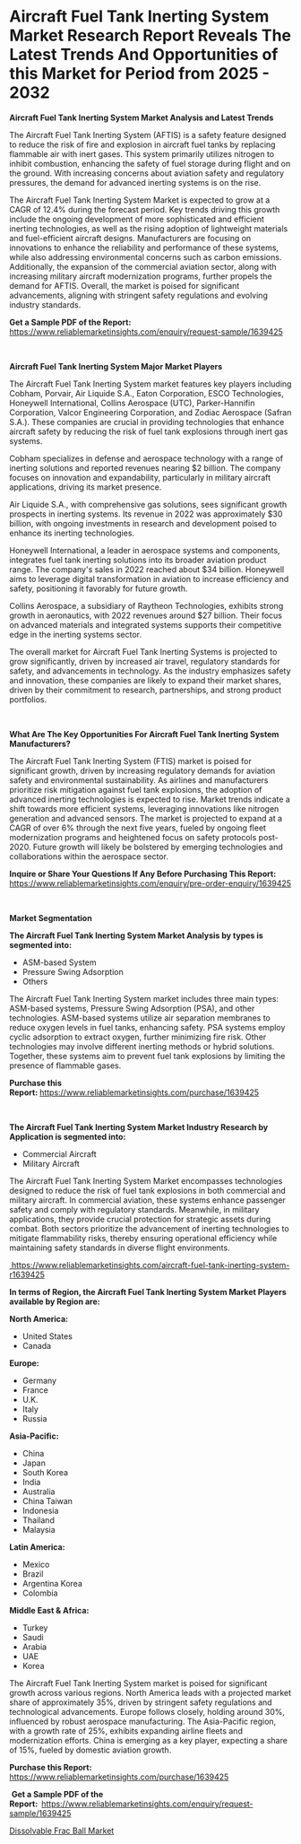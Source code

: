 <p><h1>Aircraft Fuel Tank Inerting System Market Research Report Reveals The Latest Trends And Opportunities of this Market for Period from 2025 - 2032</h1></p><p><strong>Aircraft Fuel Tank Inerting System Market Analysis and Latest Trends</strong></p>
<p><p>The Aircraft Fuel Tank Inerting System (AFTIS) is a safety feature designed to reduce the risk of fire and explosion in aircraft fuel tanks by replacing flammable air with inert gases. This system primarily utilizes nitrogen to inhibit combustion, enhancing the safety of fuel storage during flight and on the ground. With increasing concerns about aviation safety and regulatory pressures, the demand for advanced inerting systems is on the rise.</p><p>The Aircraft Fuel Tank Inerting System Market is expected to grow at a CAGR of 12.4% during the forecast period. Key trends driving this growth include the ongoing development of more sophisticated and efficient inerting technologies, as well as the rising adoption of lightweight materials and fuel-efficient aircraft designs. Manufacturers are focusing on innovations to enhance the reliability and performance of these systems, while also addressing environmental concerns such as carbon emissions. Additionally, the expansion of the commercial aviation sector, along with increasing military aircraft modernization programs, further propels the demand for AFTIS. Overall, the market is poised for significant advancements, aligning with stringent safety regulations and evolving industry standards.</p></p>
<p><strong>Get a Sample PDF of the Report:&nbsp;</strong> <a href="https://www.reliablemarketinsights.com/enquiry/request-sample/1639425?utm_campaign=3031&utm_medium=2&utm_source=Github&utm_content=ia&utm_term=11042025&utm_id=aircraft-fuel-tank-inerting-system">https://www.reliablemarketinsights.com/enquiry/request-sample/1639425</a></p>
<p>&nbsp;</p>
<p><strong>Aircraft Fuel Tank Inerting System Major Market Players</strong></p>
<p><p>The Aircraft Fuel Tank Inerting System market features key players including Cobham, Porvair, Air Liquide S.A., Eaton Corporation, ESCO Technologies, Honeywell International, Collins Aerospace (UTC), Parker-Hannifin Corporation, Valcor Engineering Corporation, and Zodiac Aerospace (Safran S.A.). These companies are crucial in providing technologies that enhance aircraft safety by reducing the risk of fuel tank explosions through inert gas systems.</p><p>Cobham specializes in defense and aerospace technology with a range of inerting solutions and reported revenues nearing $2 billion. The company focuses on innovation and expandability, particularly in military aircraft applications, driving its market presence.</p><p>Air Liquide S.A., with comprehensive gas solutions, sees significant growth prospects in inerting systems. Its revenue in 2022 was approximately $30 billion, with ongoing investments in research and development poised to enhance its inerting technologies.</p><p>Honeywell International, a leader in aerospace systems and components, integrates fuel tank inerting solutions into its broader aviation product range. The company's sales in 2022 reached about $34 billion. Honeywell aims to leverage digital transformation in aviation to increase efficiency and safety, positioning it favorably for future growth.</p><p>Collins Aerospace, a subsidiary of Raytheon Technologies, exhibits strong growth in aeronautics, with 2022 revenues around $27 billion. Their focus on advanced materials and integrated systems supports their competitive edge in the inerting systems sector.</p><p>The overall market for Aircraft Fuel Tank Inerting Systems is projected to grow significantly, driven by increased air travel, regulatory standards for safety, and advancements in technology. As the industry emphasizes safety and innovation, these companies are likely to expand their market shares, driven by their commitment to research, partnerships, and strong product portfolios.</p></p>
<p>&nbsp;</p>
<p><strong>What Are The Key Opportunities For Aircraft Fuel Tank Inerting System Manufacturers?</strong></p>
<p><p>The Aircraft Fuel Tank Inerting System (FTIS) market is poised for significant growth, driven by increasing regulatory demands for aviation safety and environmental sustainability. As airlines and manufacturers prioritize risk mitigation against fuel tank explosions, the adoption of advanced inerting technologies is expected to rise. Market trends indicate a shift towards more efficient systems, leveraging innovations like nitrogen generation and advanced sensors. The market is projected to expand at a CAGR of over 6% through the next five years, fueled by ongoing fleet modernization programs and heightened focus on safety protocols post-2020. Future growth will likely be bolstered by emerging technologies and collaborations within the aerospace sector.</p></p>
<p><strong>Inquire or Share Your Questions If Any Before Purchasing This Report:</strong> <a href="https://www.reliablemarketinsights.com/enquiry/pre-order-enquiry/1639425?utm_campaign=3031&utm_medium=2&utm_source=Github&utm_content=ia&utm_term=11042025&utm_id=aircraft-fuel-tank-inerting-system">https://www.reliablemarketinsights.com/enquiry/pre-order-enquiry/1639425</a></p>
<p>&nbsp;</p>
<p><strong>Market Segmentation</strong></p>
<p><strong>The Aircraft Fuel Tank Inerting System Market Analysis by types is segmented into:</strong></p>
<p><ul><li>ASM-based System</li><li>Pressure Swing Adsorption</li><li>Others</li></ul></p>
<p><p>The Aircraft Fuel Tank Inerting System market includes three main types: ASM-based systems, Pressure Swing Adsorption (PSA), and other technologies. ASM-based systems utilize air separation membranes to reduce oxygen levels in fuel tanks, enhancing safety. PSA systems employ cyclic adsorption to extract oxygen, further minimizing fire risk. Other technologies may involve different inerting methods or hybrid solutions. Together, these systems aim to prevent fuel tank explosions by limiting the presence of flammable gases.</p></p>
<p><strong>Purchase this Report:&nbsp;</strong><a href="https://www.reliablemarketinsights.com/purchase/1639425?utm_campaign=3031&utm_medium=2&utm_source=Github&utm_content=ia&utm_term=11042025&utm_id=aircraft-fuel-tank-inerting-system">https://www.reliablemarketinsights.com/purchase/1639425</a></p>
<p>&nbsp;</p>
<p><strong>The Aircraft Fuel Tank Inerting System Market Industry Research by Application is segmented into:</strong></p>
<p><ul><li>Commercial Aircraft</li><li>Military Aircraft</li></ul></p>
<p><p>The Aircraft Fuel Tank Inerting System Market encompasses technologies designed to reduce the risk of fuel tank explosions in both commercial and military aircraft. In commercial aviation, these systems enhance passenger safety and comply with regulatory standards. Meanwhile, in military applications, they provide crucial protection for strategic assets during combat. Both sectors prioritize the advancement of inerting technologies to mitigate flammability risks, thereby ensuring operational efficiency while maintaining safety standards in diverse flight environments.</p></p>
<p><a href="https://www.reliablemarketinsights.com/aircraft-fuel-tank-inerting-system-r1639425?utm_campaign=3031&utm_medium=2&utm_source=Github&utm_content=ia&utm_term=11042025&utm_id=aircraft-fuel-tank-inerting-system">&nbsp;https://www.reliablemarketinsights.com/aircraft-fuel-tank-inerting-system-r1639425</a></p>
<p><strong>In terms of Region, the Aircraft Fuel Tank Inerting System Market Players available by Region are:</strong></p>
<p>
    <p> <strong> North America: </strong>
        <ul>
            <li>United States</li>
            <li>Canada</li>
        </ul>
        </p> 
    <p> <strong> Europe: </strong>
        <ul>
            <li>Germany</li>
            <li>France</li>
            <li>U.K.</li>
            <li>Italy</li>
            <li>Russia</li>
        </ul>
        </p> 
    <p> <strong> Asia-Pacific: </strong>
        <ul>
            <li>China</li>
            <li>Japan</li>
            <li>South Korea</li>
            <li>India</li>
            <li>Australia</li>
            <li>China Taiwan</li>
            <li>Indonesia</li>
            <li>Thailand</li>
            <li>Malaysia</li>
        </ul>
        </p> 
    <p> <strong> Latin America: </strong>
        <ul>
            <li>Mexico</li>
            <li>Brazil</li>
            <li>Argentina Korea</li>
            <li>Colombia</li>
        </ul>
        </p> 
    <p> <strong> Middle East & Africa: </strong>
        <ul>
            <li>Turkey</li>
            <li>Saudi</li>
            <li>Arabia</li>
            <li>UAE</li>
            <li>Korea</li>
        </ul>
    </p>
    </p>
<p><p>The Aircraft Fuel Tank Inerting System market is poised for significant growth across various regions. North America leads with a projected market share of approximately 35%, driven by stringent safety regulations and technological advancements. Europe follows closely, holding around 30%, influenced by robust aerospace manufacturing. The Asia-Pacific region, with a growth rate of 25%, exhibits expanding airline fleets and modernization efforts. China is emerging as a key player, expecting a share of 15%, fueled by domestic aviation growth.</p></p>
<p><strong>Purchase this Report: </strong><a href="https://www.reliablemarketinsights.com/purchase/1639425?utm_campaign=3031&utm_medium=2&utm_source=Github&utm_content=ia&utm_term=11042025&utm_id=aircraft-fuel-tank-inerting-system">https://www.reliablemarketinsights.com/purchase/1639425</a></p>
<p>&nbsp;<strong>Get a Sample PDF of the Report:&nbsp;&nbsp;</strong><a href="https://www.reliablemarketinsights.com/enquiry/request-sample/1639425?utm_campaign=3031&utm_medium=2&utm_source=Github&utm_content=ia&utm_term=11042025&utm_id=aircraft-fuel-tank-inerting-system">https://www.reliablemarketinsights.com/enquiry/request-sample/1639425</a></p>
<p><strong></strong></p>
<p><p><a href="https://github.com/sokurgleyde/Market-Research-Report-List-1/blob/main/dissolvable-frac-ball-market.md?utm_campaign=3031&utm_medium=2&utm_source=Github&utm_content=ia&utm_term=11042025&utm_id=aircraft-fuel-tank-inerting-system">Dissolvable Frac Ball Market</a></p></p>